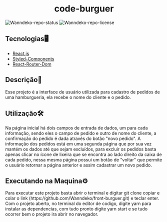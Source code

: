 <h1 align=center>code-burguer</h1>

![Wanndeko-repo-status](https://img.shields.io/badge/Status-Finished-lightgrey?style=for-the-badge&logo=headspace&logoColor=green&color=lightgrey)
![Wanndeko-repo-license](https://img.shields.io/github/license/Luk4x/iManager-json-server?style=for-the-badge&logo=unlicense&logoColor=lightgrey)

<h2>Tecnologias🖥️</h2>
<ul>
<li><a href=https://pt-br.react.dev/>React.js</a></li>
<li><a href=https://styled-components.com/>Styled-Components</a></li>
<li><a href=https://reactrouter.com/en/main/start/tutorial#setup>React-Router-Dom</a></li>
</ul>

<h2>Descrição📃</h2>
<p>Esse projeto é a interface de usuário utilizada para cadastro de pedidos de uma hamburgueria, ela recebe o nome do cliente e o pedido.</p>

<h2>Utilização🛠️</h2>
<p>Na página inicial há dois campos de entrada de dados, um para cada informação, sendo eles o campo de pedido e outro de nome do cliente, a confirmação do pedido é dada através do botão "novo pedido". A informação dos pedidos está em uma segunda página que por sua vez mantém os dados até que sejam excluídos, para excluir os pedidos basta apenas clicar no ícone de lixeira que se encontra ao lado direito da caixa de cada pedido, nessa mesma página possui um botão de "voltar" que permite o usuário retornar a página anterior e assim cadastrar um novo pedido.</p>

<h2>Executando na Maquina⚙️</h2>
<p>Para executar este projeto basta abrir o terminal e digitar git clone copiar e colar o link (https://github.com/Wanndeko/front-burguer.git) e teclar enter. Com o projeto aberto, no terminal do editor de codigo, digite yarn para instalar as dependencias, com tudo pronto digite yarn start e se tudo ocorrer bem o projeto ira abrir no navegador.</p>

